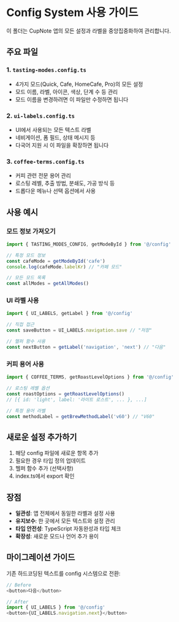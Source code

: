 # Config System 사용 가이드

이 폴더는 CupNote 앱의 모든 설정과 라벨을 중앙집중화하여 관리합니다.

## 주요 파일

### 1. `tasting-modes.config.ts`
- 4가지 모드(Quick, Cafe, HomeCafe, Pro)의 모든 설정
- 모드 이름, 라벨, 아이콘, 색상, 단계 수 등 관리
- 모드 이름을 변경하려면 이 파일만 수정하면 됩니다

### 2. `ui-labels.config.ts`
- UI에서 사용되는 모든 텍스트 라벨
- 네비게이션, 폼 필드, 상태 메시지 등
- 다국어 지원 시 이 파일을 확장하면 됩니다

### 3. `coffee-terms.config.ts`
- 커피 관련 전문 용어 관리
- 로스팅 레벨, 추출 방법, 분쇄도, 가공 방식 등
- 드롭다운 메뉴나 선택 옵션에서 사용

## 사용 예시

### 모드 정보 가져오기
```typescript
import { TASTING_MODES_CONFIG, getModeById } from '@/config'

// 특정 모드 정보
const cafeMode = getModeById('cafe')
console.log(cafeMode.labelKr) // "카페 모드"

// 모든 모드 목록
const allModes = getAllModes()
```

### UI 라벨 사용
```typescript
import { UI_LABELS, getLabel } from '@/config'

// 직접 접근
const saveButton = UI_LABELS.navigation.save // "저장"

// 헬퍼 함수 사용
const nextButton = getLabel('navigation', 'next') // "다음"
```

### 커피 용어 사용
```typescript
import { COFFEE_TERMS, getRoastLevelOptions } from '@/config'

// 로스팅 레벨 옵션
const roastOptions = getRoastLevelOptions()
// [{ id: 'light', label: '라이트 로스트', ... }, ...]

// 특정 용어 라벨
const methodLabel = getBrewMethodLabel('v60') // "V60"
```

## 새로운 설정 추가하기

1. 해당 config 파일에 새로운 항목 추가
2. 필요한 경우 타입 정의 업데이트
3. 헬퍼 함수 추가 (선택사항)
4. index.ts에서 export 확인

## 장점

- **일관성**: 앱 전체에서 동일한 라벨과 설정 사용
- **유지보수**: 한 곳에서 모든 텍스트와 설정 관리
- **타입 안전성**: TypeScript 자동완성과 타입 체크
- **확장성**: 새로운 모드나 언어 추가 용이

## 마이그레이션 가이드

기존 하드코딩된 텍스트를 config 시스템으로 전환:

```typescript
// Before
<button>다음</button>

// After
import { UI_LABELS } from '@/config'
<button>{UI_LABELS.navigation.next}</button>
```